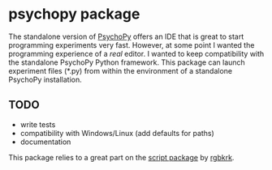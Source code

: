 # psychopy package

The standalone version of [PsychoPy](http://www.psychopy.org/) offers an IDE that is great to start programming experiments very fast. However, at some point I wanted the programming experience of a *real* editor. I wanted to keep compatibility with the standalone PsychoPy Python framework. This package can launch experiment files (\*.py) from within the environment of a standalone PsychoPy installation.

## TODO
- write tests
- compatibility with Windows/Linux (add defaults for paths)
- documentation

This package relies to a great part on the [script package](https://atom.io/packages/script) by [rgbkrk](https://atom.io/users/rgbkrk).
